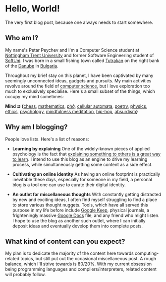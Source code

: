 # Hello, World!

The very first blog post, because one always needs to start somewhere.

## Who am I?

My name's Petar Peychev and I'm a Computer Science student at [Nottingham Trent University](https://www.ntu.ac.uk/) and former Software Engineering student of [SoftUni](https://softuni.org/). I was born in a small fishing town called [Tutrakan](https://en.wikipedia.org/wiki/Tutrakan) on the right bank of the [Danube](https://en.wikipedia.org/wiki/Danube) in [Bulgaria](https://en.wikipedia.org/wiki/Bulgaria).

Throughout my brief stay on this planet, I have been captivated by many seemingly unconnected ideas, gadgets and pursuits. My main activities revolve around the field of [computer science](https://en.wikipedia.org/wiki/Computer_science), but I love exploration too much to exclusively specialise. Here's a small subset of the things, which occupy my mind sometimes:

**Mind ⊇ {**[chess](https://en.wikipedia.org/wiki/Chess), [mathematics](https://en.wikipedia.org/wiki/Mathematics), [phở](https://en.wikipedia.org/wiki/Pho), [cellular automata](https://en.wikipedia.org/wiki/Cellular_automaton), [poetry](https://en.wikipedia.org/wiki/Poetry), [physics](https://en.wikipedia.org/wiki/Physics), [ethics](https://en.wikipedia.org/wiki/Ethics), [psychology](https://en.wikipedia.org/wiki/Psychology), [mindfulness meditation](https://samharris.org/how-to-meditate/), [hip-hop](https://en.wikipedia.org/wiki/Hip_hop), [absurdism](https://en.wikipedia.org/wiki/Absurdism)**}**

## Why am I blogging?

People love lists. Here's a list of reasons:

* **Learning by explaining**
One of the widely-known pieces of applied psychology is the fact that [explaining something to others is a great way to learn](https://www.apa.org/science/about/psa/2016/03/explaining-yourself). I intend to use this blog as an engine to drive my learning process, while simultaneously getting some content as a side effect.

* **Cultivating an online identity**
As having an online footprint is practically inevitable these days, especially for someone in my field, a personal blog is a tool one can use to curate their digital identity.

* **An outlet for miscellaneous thoughts**
With constantly getting distracted by new and exciting ideas, I often find myself struggling to find a place to store various thought nuggets. Tools, which have all served this purpose in my life before include [Google Keep](https://www.google.com/keep/), physical journals, a frighteningly massive [Google Docs](https://www.google.co.uk/docs/about/) file, and any friend who might listen. I hope to use the blog as another such outlet, where I can initially deposit ideas and eventually develop them into complete posts.

## What kind of content can you expect?

My plan is to dedicate the majority of the content here towards computing-related topics, but still put out the occasional miscellaneous post. A rough balance, which I'll strive towards is 80/20%. With my current obsession being programming languages and compilers/interpreters, related content will probably follow.
